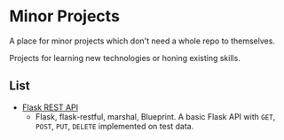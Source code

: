 # Minor Projects
A place for minor projects which don't need a whole repo to themselves.

Projects for learning new technologies or honing existing skills.

## List

- [Flask REST API](https://github.com/krisbolton/minor-projects/tree/main/flask-rest-api)
  - Flask, flask-restful, marshal, Blueprint. A basic Flask API with `GET`, `POST`, `PUT`, `DELETE` implemented on test data.
